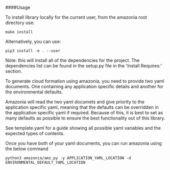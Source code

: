 ####Usage

To install library locally for the current user, from the amazonia root directory use:

`make install`

Alternatively, you can use:

`pip3 install -e . --user`

Note: this will install all of the dependencies for the project. The dependencies list can be found in the setup.py file in the 'Install Requires:' section.

To generate cloud formation using amazonia, you need to provide two yaml documents. One containing any application specific details and another for the environmental defaults.

Amazonia will read the two yaml documets and give priority to the application specific yaml, meaning that the defaults can be overridden in the application specific yaml if required. Because of this, it is best to set as many defaults as possible to ensure the best functionality out of this library.

See template.yaml for a guide showing all possible yaml variables and the expected types of contents.

Once you have both of your yaml documents, you can run amazonia using the below command

`python3 amazonia/amz.py -y APPLICATION_YAML_LOCATION -d ENVIRONMENTAL_DEFAULT_YAML_LOCATION`
